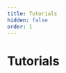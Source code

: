 ```yaml
---
title: Tutorials
hidden: false
order: 1
---
```


<!-- import DocsTutorialsOverview from "../../../components/docs-tutorials-overview" -->

# Tutorials

<DocsTutorialsOverview/>
